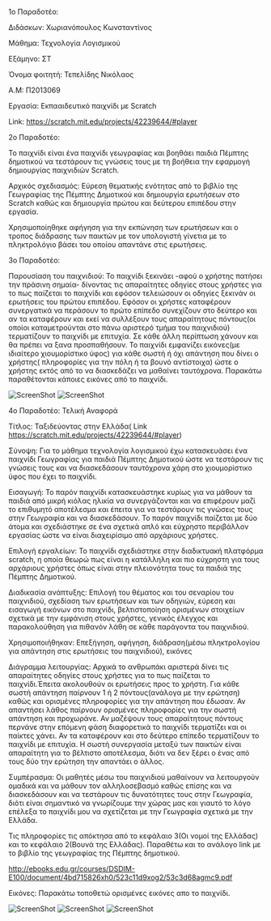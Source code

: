 ﻿
 1o Παραδοτέο: 
 
Διδάσκων: Χωριανόπουλος Κωνσταντίνος

Μάθημα: Τεχνολογία Λογισμικού

Εξάμηνο: ΣΤ

Όνομα φοιτητή: Τεπελίδης Νικόλαος

Α.Μ: Π2013069

Εργασία: Εκπααιδευτικό παιχνίδι με Scratch

Link: https://scratch.mit.edu/projects/42239644/#player



2ο Παραδοτέο:

Το παιχνίδι είναι ένα παιχνίδι γεωγραφίας και βοηθάει παιδιά Πέμπτης δημοτικού να τεστάρουν τις γνώσεις τους με τη βοήθεια την εφαρμογή δημιουργίας παιχνιδιών Scratch. 

Αρχικός σχεδιασμός: Εύρεση θεματικής ενότητας από το βιβλίο της Γεωγραφίας της Πέμπτης Δημοτικού και δημιουργία ερωτήσεων στο Scratch καθώς και δημιουργία πρώτου και δεύτερου επιπέδου στην εργασία.

Χρησιμοποίηθηκε αφήγηση για την εκπώνηση των ερωτήσεων και ο τροπος διάδρασης των παικτών με τον υπολογιστή γίνετια με το πληκτρολόγιο βάσει του οποίου απαντάνε στις ερωτήσεις.

3ο Παραδοτέο:

Παρουσίαση του παιχνιδιού: Το παιχνίδι ξεκινάει -αφού ο χρήστης πατήσει την πράσινη σημαία- δίνοντας τις απαραίτητες οδηγίες στους χρήστες για το πως παίζεται το παιχνίδι και εφόσον τελειώσουν οι οδηγίες ξεκινάν οι ερωτήσεις του πρώτου επιπέδου. Εφόσον οι χρήστες καταφέρουν συνεργατικά να περάσουν το πρώτο επίπεδο συνεχίζουν στο δεύτερο και αν τα καταφέρουν και εκεί να συλλέξουν τους απαραίτητους πόντους(οι οποίοι καταμετρούνται στο πάνω αριστερό τμήμα του παιχνιδιού) τερματίζουν το παιχνίδι με επιτυχία. Σε κάθε άλλη περίπτωση χάνουν και θα πρέπει να ξανα προσπαθήσουν. Το παιχνίδι εμφανίζει εικόνες(με ιδιαίτερο χιουμορίστικο ύφος) για κάθε σωστή ή όχι απάντηση που δίνει ο χρήστης( πληροφορίες για την πόλη ή τα βουνό αντίστοιχα) ώστε ο χρήστης εκτός από το να διασκεδάζει να μαθαίνει ταυτόχρονα. Παρακάτω παραθέτονται κάποιες εικόνες από το παιχνίδι.

![ScreenShot](https://raw.githubusercontent.com/courses-ionio/sw/master/projects_2016/%CE%A02013069/Screenshot_17.png)
![ScreenShot](https://raw.githubusercontent.com/courses-ionio/sw/master/projects_2016/%CE%A02013069/Screenshot_18.png)


4ο Παραδοτέο: Τελική Αναφορά

Τίτλος: Ταξιδεύοντας στην Ελλάδα( Link https://scratch.mit.edu/projects/42239644/#player)

Σύνοψη: Για το μάθημα τεχνολογία λογισμικού έχω κατασκευάσει ένα παιχνίδι Γεωγραφίας για παιδιά Πέμπτης Δημοτικού ώστε να τεστάρουν τις γνώσεις τους και να διασκεδάσουν ταυτόχρονα χάρη στο χιουμορίστικο ύφος που έχει το παιχνίδι.

Εισαγωγή: Το παρόν παιχνίδι κατασκευάστηκε κυρίως για να μάθουν τα παιδιά από μικρή κιόλας ηλικία να συνεργάζονται και να επιφέρουν μαζί το επιθυμητό αποτέλεσμα και έπειτα για να τεστάρουν τις γνώσεις τους στην Γεωγραφία και να διασκεδάσουν. Το παρόν παιχνίδι παίζεται με δύο άτομα και σχεδιάστηκε σε ένα σχετικά απλό και εύχρηστο περιβάλλον εργασίας ώστε να είναι διαχειρίσιμο από αρχάριους χρήστες.

Επιλογή εργαλείων: Το παιχνίδι σχεδιάστηκε στην διαδικτυακή πλατφόρμα scratch, η οποία θεωρώ πως είναι η κατάλληλη και πιο εύχρηστη για τους αρχάριους χρήστες όπως είναι στην πλειονότητα τους τα παιδιά της Πέμπτης Δημοτικού.

Διαδικασία ανάπτυξης: Επιλογή του θέματος και του σεναρίου του παιχνιδιού, σχεδίαση των ερωτήσεων και των οδηγιών, εύρεση και εισαγωγή εικόνων στο παιχνίδι, βελτιστοποίηση ορισμένων στοιχείων σχετικά με την εμφάνιση στους χρήστες, γενικός έλεγχος και παρακολούθηση για πιθανόν λάθη σε κάθε παράγοντα του παιχνιδιού.

Χρησιμοποιήθηκαν: Επεξήγηση, αφήγηση, διάδραση(μέσω πληκτρολογίου για απάντηση στις ερωτήσεις του παιχνιδιού), εικόνες

Διάγραμμα λειτουργίας: Αρχικά το ανθρωπάκι αριστερά δίνει τις απαραίτητες οδηγίες στους χρήστες για το πως παίζεται το παιχνίδι.Έπειτα ακολουθούν οι ερωτήσεις προς το χρήστη. Για κάθε σωστή απάντηση παίρνουν 1 ή 2 πόντους(ανάλογα με την ερώτηση) καθώς και ορισμένες πληροφορίες για την απάντηση που έδωσαν. Αν απαντήσει λάθος παίρνουν ορισμένες πληροφορίες για την σωστή απάντηση και προχωράνε. Αν μαζέψουν τους απαραίτητους πόντους περνάνε στην επόμενη φάση διαφορετικά το παιχνίδι τερματίζει και οι παίκτες χάνει. Αν τα καταφέρουν και στο δεύτερο επίπεδο τερματίζουν το παιχνίδι με επιτυχία. Η σωστή συνεργασία μεταξύ των παικτών είναι απαραίτητη για το βέλτιστο αποτέλεσμα, διότι να δεν ξέρει ο ένας από τους δύο την ερώτηση την απαντάει ο άλλος.

Συμπέρασμα: Οι μαθητές μέσω του παιχνιδιού μαθαίνουν να λειτουργούν ομαδικά και να μάθουν τον αλληλοσεβασμό καθώς επίσης και να διασκεδάσουν και να τεστάρουν τις δυνατότητες τους στην Γεωγραφία, διότι είναι σημαντικό να γνωρίζουμε την χώρας μας και γιαυτό το λόγο επέλεξα το παιχνίδι μου να σχετίζεται με την Γεωγραφία σχετικά με την Ελλάδα.

Τις πληροφορίες τις απόκτησα από το κεφάλαιο 3(Οι νομοί της Ελλάδας) και το κεφάλαιο 2(Βουνά της Ελλάδας). Παραθέτω και το ανάλογο link με το βιβλίο της γεωγραφίας της Πέμπτης δημοτικού.

http://ebooks.edu.gr/courses/DSDIM-E100/document/4bd715826xh0/523c11d9xog2/53c3d68agmc9.pdf

Εικόνες: Παρακάτω τοποθετώ ορισμένες εικόνες απο το παιχνίδι.

![ScreenShot](https://raw.githubusercontent.com/courses-ionio/sw/master/projects_2016/%CE%A02013069/Screenshot_19.png)
![ScreenShot](https://raw.githubusercontent.com/courses-ionio/sw/master/projects_2016/%CE%A02013069/Screenshot_20.png)
![ScreenShot](https://raw.githubusercontent.com/courses-ionio/sw/master/projects_2016/%CE%A02013069/Screenshot_21.png)
